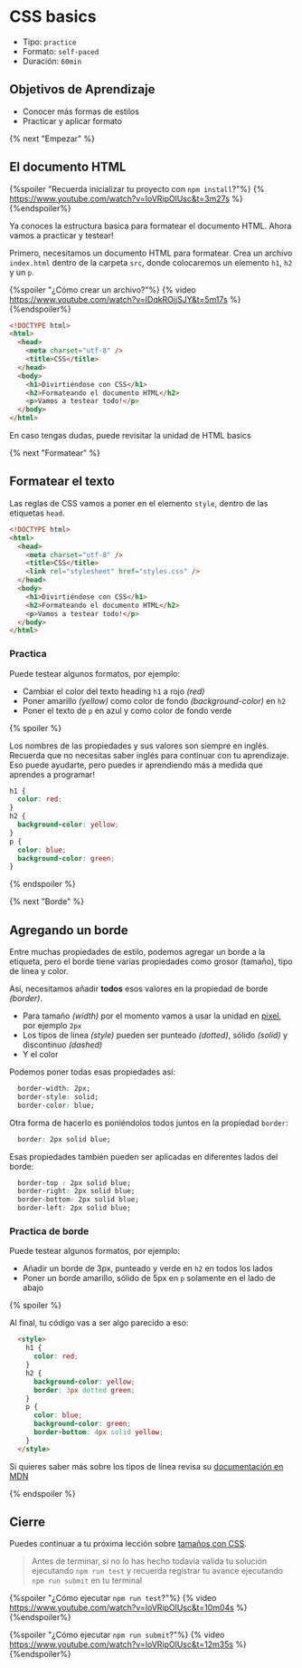 # CSS basics

- Tipo: `practice`
- Formato: `self-paced`
- Duración: `60min`

## Objetivos de Aprendizaje

- Conocer más formas de estilos
- Practicar y aplicar formato

{% next "Empezar" %}

## El documento HTML

{%spoiler "Recuerda inicializar tu proyecto con `npm install`?"%}
{% https://www.youtube.com/watch?v=IoVRipOlUsc&t=3m27s %}
{%endspoiler%}

Ya conoces la estructura basica para formatear el documento HTML.
Ahora vamos a practicar y testear!

Primero, necesitamos un documento HTML para formatear.
Crea un archivo `index.html` dentro de la carpeta `src`,
donde colocaremos un elemento `h1`, `h2` y un `p`.

{%spoiler "¿Cómo crear un archivo?"%}
{% video https://www.youtube.com/watch?v=IDqkROijSJY&t=5m17s %}
{%endspoiler%}

```html
<!DOCTYPE html>
<html>
  <head>
    <meta charset="utf-8" />
    <title>CSS</title>
  </head>
  <body>
    <h1>Divirtiéndose con CSS</h1>
    <h2>Formateando el documento HTML</h2>
    <p>Vamos a testear todo!</p>
  </body>
</html>
```

En caso tengas dudas, puede revisitar la unidad de HTML basics

{% next "Formatear" %}

## Formatear el texto

Las reglas de CSS vamos a poner en el elemento `style`,
dentro de las etiquetas `head`.

```html
<!DOCTYPE html>
<html>
  <head>
    <meta charset="utf-8" />
    <title>CSS</title>
    <link rel="stylesheet" href="styles.css" />
  </head>
  <body>
    <h1>Divirtiéndose con CSS</h1>
    <h2>Formateando el documento HTML</h2>
    <p>Vamos a testear todo!</p>
  </body>
</html>
```

### Practica

Puede testear algunos formatos, por ejemplo:

- Cambiar el color del texto heading `h1` a rojo _(red)_
- Poner amarillo _(yellow)_ como color de fondo _(background-color)_ en `h2`
- Poner el texto de `p` en azul y como color de fondo verde

{% spoiler %}

Los nombres de las propiedades y sus valores son siempre en inglés.
Recuerda que no necesitas saber inglés para continuar con tu aprendizaje.
Eso puede ayudarte, pero puedes ir aprendiendo más a medida que aprendes a programar!

```css
h1 {
  color: red;
}
h2 {
  background-color: yellow;
}
p {
  color: blue;
  background-color: green;
}
```

{% endspoiler %}

{% next "Borde" %}

## Agregando un borde

Entre muchas propiedades de estilo, podemos agregar un borde a la etiqueta,
pero el borde tiene varias propiedades como grosor (tamaño), tipo de línea y color.

Así, necesitamos añadir **todos** esos valores en la propiedad de borde _(border)_.

- Para tamaño _(width)_ por el momento vamos a usar la unidad en
  [pixel](https://en.wikipedia.org/wiki/Pixel), por ejemplo `2px`
- Los tipos de linea _(style)_ pueden ser punteado _(dotted)_,
  sólido _(solid)_ y discontinuo _(dashed)_
- Y el color

Podemos poner todas esas propiedades así:

```css
  border-width: 2px;
  border-style: solid;
  border-color: blue;
```

Otra forma de hacerlo es poniéndolos todos juntos en la propiedad `border`:

```css
  border: 2px solid blue;
```

Esas propiedades también pueden ser aplicadas en diferentes lados del borde:

```css
  border-top : 2px solid blue;
  border-right: 2px solid blue;
  border-bottom: 2px solid blue;
  border-left: 2px solid blue;
```

### Practica de borde

Puede testear algunos formatos, por ejemplo:

- Añadir un borde de 3px, punteado y verde en `h2` en todos los lados
- Poner un borde amarillo, sólido de 5px en `p` solamente en el lado de abajo

{% spoiler %}

Al final, tu código vas a ser algo parecido a eso:

```html
  <style>
    h1 {
      color: red;
    }
    h2 {
      background-color: yellow;
      border: 3px dotted green;
    }
    p {
      color: blue;
      background-color: green;
      border-bottom: 4px solid yellow;
    }
  </style>
```

Si quieres saber más sobre los tipos de línea revisa su
[documentación en MDN](https://developer.mozilla.org/es/docs/Web/CSS/border-style)

{% endspoiler %}

## Cierre

Puedes continuar a tu próxima lección sobre
[tamaños con CSS](https://lab.cs50.io/Laboratoria/admission-curriculum/rediseno-prework-fe/admission/03-prework/05-css-basics/sandbox/03-sizing/).

> Antes de terminar, si no lo has hecho todavía valida tu solución ejecutando
> `npm run test` y recuerda registrar tu avance ejecutando `npm run submit` en
> tu terminal

{%spoiler "¿Cómo ejecutar `npm run test`?"%}
{% video https://www.youtube.com/watch?v=IoVRipOlUsc&t=10m04s %}
{%endspoiler%}

{%spoiler "¿Cómo ejecutar `npm run submit`?"%}
{% video https://www.youtube.com/watch?v=IoVRipOlUsc&t=12m35s %}
{%endspoiler%}
